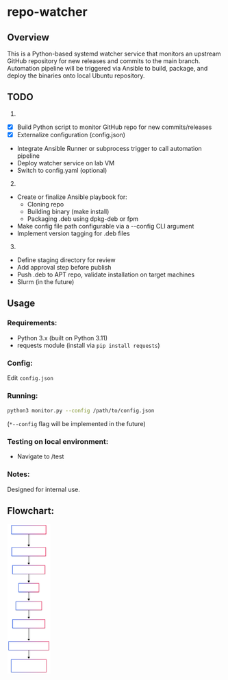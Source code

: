 # repo-watcher
## Overview
This is a Python-based systemd watcher service that monitors an upstream GitHub repository for new releases and commits to the main branch. Automation pipeline will be triggered via Ansible to build, package, and deploy the binaries onto local Ubuntu repository.

## TODO
1. 
- [x] Build Python script to monitor GitHub repo for new commits/releases
- [x] Externalize configuration (config.json)
- Integrate Ansible Runner or subprocess trigger to call automation pipeline
- Deploy watcher service on lab VM
- Switch to config.yaml (optional)

2. 
- Create or finalize Ansible playbook for:
    - Cloning repo
    - Building binary (make install)
    - Packaging .deb using dpkg-deb or fpm
- Make config file path configurable via a --config CLI argument
- Implement version tagging for .deb files

3. 
- Define staging directory for review
- Add approval step before publish
- Push .deb to APT repo, validate installation on target machines
- Slurm (in the future)

## Usage
### Requirements:
- Python 3.x (built on Python 3.11)
- requests module (install via `pip install requests`)

### Config: 
Edit `config.json`

### Running: 
```bash
python3 monitor.py --config /path/to/config.json
```
(`*--config` flag will be implemented in the future)

### Testing on local environment:
- Navigate to /test

### Notes:
Designed for internal use.

## Flowchart:
<img src="./flowchart.svg" alt="Mermaid Chart" style="max-width: 20%;">